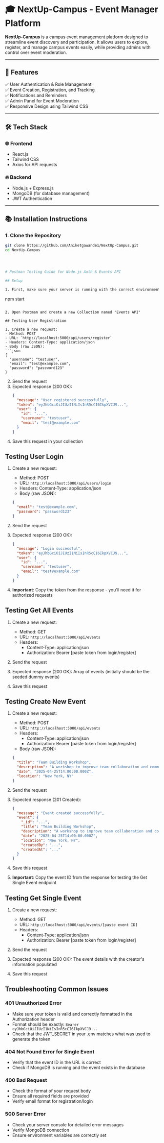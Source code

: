 # 🎓 NextUp-Campus - Event Manager Platform

**NextUp-Campus** is a campus event management platform designed to streamline event discovery and participation. It allows users to explore, register, and manage campus events easily, while providing admins with control over event moderation.

---

## 🚀 **Features**

✅ User Authentication & Role Management  
✅ Event Creation, Registration, and Tracking  
✅ Notifications and Reminders  
✅ Admin Panel for Event Moderation  
✅ Responsive Design using Tailwind CSS  

---

## 🛠️ **Tech Stack**

### 🌐 **Frontend**
- React.js
- Tailwind CSS
- Axios for API requests

### 🔥 **Backend**
- Node.js + Express.js
- MongoDB (for database management)
- JWT Authentication

---

## 📚 **Installation Instructions**

### 1. **Clone the Repository**

```bash
git clone https://github.com/Aniketgawande1/NextUp-Campus.git
cd NextUp-Campus




# Postman Testing Guide for Node.js Auth & Events API

## Setup

1. First, make sure your server is running with the correct environment variables:
   ```
   npm start
   ```

2. Open Postman and create a new Collection named "Events API"

## Testing User Registration

1. Create a new request:
   - Method: POST
   - URL: `http://localhost:5000/api/users/register`
   - Headers: Content-Type: application/json
   - Body (raw JSON):
   ```json
   {
     "username": "testuser",
     "email": "test@example.com",
     "password": "password123"
   }
   ```

2. Send the request
3. Expected response (200 OK):
   ```json
   {
     "message": "User registered successfully",
     "token": "eyJhbGciOiJIUzI1NiIsInR5cCI6IkpXVCJ9...",
     "user": {
       "id": "...",
       "username": "testuser",
       "email": "test@example.com"
     }
   }
   ```
4. Save this request in your collection

## Testing User Login

1. Create a new request:
   - Method: POST
   - URL: `http://localhost:5000/api/users/login`
   - Headers: Content-Type: application/json
   - Body (raw JSON):
   ```json
   {
     "email": "test@example.com",
     "password": "password123"
   }
   ```

2. Send the request
3. Expected response (200 OK):
   ```json
   {
     "message": "Login successful",
     "token": "eyJhbGciOiJIUzI1NiIsInR5cCI6IkpXVCJ9...",
     "user": {
       "id": "...",
       "username": "testuser",
       "email": "test@example.com"
     }
   }
   ```
4. **Important**: Copy the token from the response - you'll need it for authorized requests

## Testing Get All Events

1. Create a new request:
   - Method: GET
   - URL: `http://localhost:5000/api/events`
   - Headers: 
     - Content-Type: application/json
     - Authorization: Bearer [paste token from login/register]

2. Send the request
3. Expected response (200 OK): Array of events (initially should be the seeded dummy events)
4. Save this request

## Testing Create New Event

1. Create a new request:
   - Method: POST
   - URL: `http://localhost:5000/api/events`
   - Headers: 
     - Content-Type: application/json
     - Authorization: Bearer [paste token from login/register]
   - Body (raw JSON):
   ```json
   {
     "title": "Team Building Workshop",
     "description": "A workshop to improve team collaboration and communication",
     "date": "2025-04-25T14:00:00.000Z",
     "location": "New York, NY"
   }
   ```

2. Send the request
3. Expected response (201 Created):
   ```json
   {
     "message": "Event created successfully",
     "event": {
       "_id": "...",
       "title": "Team Building Workshop",
       "description": "A workshop to improve team collaboration and communication",
       "date": "2025-04-25T14:00:00.000Z",
       "location": "New York, NY",
       "createdBy": "...",
       "createdAt": "..."
     }
   }
   ```
4. Save this request
5. **Important**: Copy the event ID from the response for testing the Get Single Event endpoint

## Testing Get Single Event

1. Create a new request:
   - Method: GET
   - URL: `http://localhost:5000/api/events/[paste event ID]`
   - Headers: 
     - Content-Type: application/json
     - Authorization: Bearer [paste token from login/register]

2. Send the request
3. Expected response (200 OK): The event details with the creator's information populated
4. Save this request

## Troubleshooting Common Issues

### 401 Unauthorized Error
- Make sure your token is valid and correctly formatted in the Authorization header
- Format should be exactly: `Bearer eyJhbGciOiJIUzI1NiIsInR5cCI6IkpXVCJ9...`
- Check that the JWT_SECRET in your .env matches what was used to generate the token

### 404 Not Found Error for Single Event
- Verify that the event ID in the URL is correct
- Check if MongoDB is running and the event exists in the database

### 400 Bad Request
- Check the format of your request body
- Ensure all required fields are provided
- Verify email format for registration/login

### 500 Server Error
- Check your server console for detailed error messages
- Verify MongoDB connection
- Ensure environment variables are correctly set